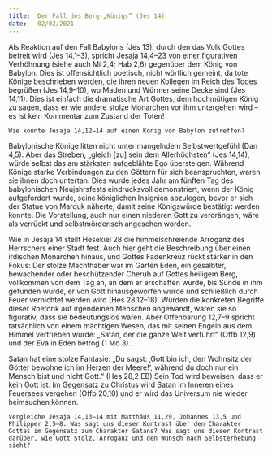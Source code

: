 ```yaml
---
title:  Der Fall des Berg-„Königs“ (Jes 14)
date:   02/02/2021
---
```


Als Reaktion auf den Fall Babylons (Jes 13), durch den das Volk Gottes befreit wird (Jes 14,1–3), spricht Jesaja 14,4–23 von einer figurativen Verhöhnung (siehe auch Mi 2,4; Hab 2,6) gegenüber dem König von Babylon. Dies ist offensichtlich poetisch, nicht wörtlich gemeint, da tote Könige beschrieben werden, die ihren neuen Kollegen im Reich des Todes begrüßen (Jes 14,9–10), wo Maden und Würmer seine Decke sind (Jes 14,11). Dies ist einfach die dramatische Art Gottes, dem hochmütigen König zu sagen, dass er wie andere stolze Monarchen vor ihm untergehen wird – es ist kein Kommentar zum Zustand der Toten!

`Wie könnte Jesaja 14,12–14 auf einen König von Babylon zutreffen?`

Babylonische Könige litten nicht unter mangelndem Selbstwertgefühl (Dan 4,5). Aber das Streben, „gleich [zu] sein dem Allerhöchsten“ (Jes 14,14), würde selbst das am stärksten aufgeblähte Ego übersteigen. Während Könige starke Verbindungen zu den Göttern für sich beanspruchten, waren sie ihnen doch untertan. Dies wurde jedes Jahr am fünften Tag des babylonischen Neujahrsfests eindrucksvoll demonstriert, wenn der König aufgefordert wurde, seine königlichen Insignien abzulegen, bevor er sich der Statue von Marduk näherte, damit seine Königswürde bestätigt werden konnte. Die Vorstellung, auch nur einen niederen Gott zu verdrängen, wäre als verrückt und selbstmörderisch angesehen worden.

Wie in Jesaja 14 stellt Hesekiel 28 die himmelschreiende Arroganz des Herrschers einer Stadt fest. Auch hier geht die Beschreibung über einen irdischen Monarchen hinaus, und Gottes Fadenkreuz rückt stärker in den Fokus: Der stolze Machthaber war im Garten Eden, ein gesalbter, bewachender oder beschützender Cherub auf Gottes heiligem Berg, vollkommen von dem Tag an, an dem er erschaffen wurde, bis Sünde in ihm gefunden wurde, er von Gott hinausgeworfen wurde und schließlich durch Feuer vernichtet werden wird (Hes 28,12–18). Würden die konkreten Begriffe dieser Rhetorik auf irgendeinen Menschen angewandt, wären sie so figurativ, dass sie bedeutungslos wären. Aber Offenbarung 12,7–9 spricht tatsächlich von einem mächtigen Wesen, das mit seinen Engeln aus dem Himmel vertrieben wurde: „Satan, der die ganze Welt verführt“ (Offb 12,9) und der Eva in Eden betrog (1 Mo 3).

Satan hat eine stolze Fantasie: „Du sagst: ‚Gott bin ich, den Wohnsitz der Götter bewohne ich im Herzen der Meere!‘, während du doch nur ein Mensch bist und nicht Gott.“ (Hes 28,2 EB) Sein Tod wird beweisen, dass er kein Gott ist. Im Gegensatz zu Christus wird Satan im Inneren eines Feuersees vergehen (Offb 20,10) und er wird das Universum nie wieder heimsuchen können.

`Vergleiche Jesaja 14,13–14 mit Matthäus 11,29, Johannes 13,5 und Philipper 2,5–8. Was sagt uns dieser Kontrast über den Charakter Gottes im Gegensatz zum Charakter Satans? Was sagt uns dieser Kontrast darüber, wie Gott Stolz, Arroganz und den Wunsch nach Selbsterhebung sieht?`